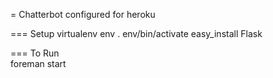 = Chatterbot configured for heroku

=== Setup
   virtualenv env
   . env/bin/activate
   easy_install Flask
   
=== To Run   
   foreman start